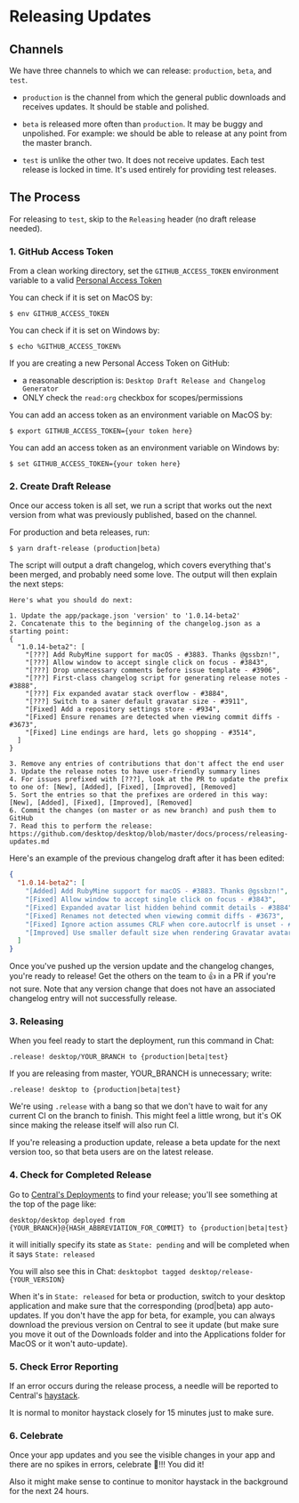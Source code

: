 # Releasing Updates

## Channels

We have three channels to which we can release: `production`, `beta`, and `test`.

- `production` is the channel from which the general public downloads and receives updates. It should be stable and polished.

- `beta` is released more often than `production`. It may be buggy and unpolished. For example: we should be able to release at any point from the master branch.

- `test` is unlike the other two. It does not receive updates. Each test release is locked in time. It's used entirely for providing test releases.

## The Process

For releasing to `test`, skip to the `Releasing` header (no draft release needed).

### 1. GitHub Access Token

From a clean working directory, set the `GITHUB_ACCESS_TOKEN` environment variable to a valid [Personal Access Token](https://help.github.com/articles/creating-a-personal-access-token-for-the-command-line/) 

You can check if it is set on MacOS by:
```shellsession
$ env GITHUB_ACCESS_TOKEN
```

You can check if it is set on Windows by:
```shellsession
$ echo %GITHUB_ACCESS_TOKEN%
```

If you are creating a new Personal Access Token on GitHub:
* a reasonable description is: `Desktop Draft Release and Changelog Generator`
* ONLY check the `read:org` checkbox for scopes/permissions

You can add an access token as an environment variable on MacOS by: 
```shellsession
$ export GITHUB_ACCESS_TOKEN={your token here}
```

You can add an access token as an environment variable on Windows by: 
```shellsession
$ set GITHUB_ACCESS_TOKEN={your token here}
```

### 2. Create Draft Release

Once our access token is all set, we run a script that works out the next version from what was previously published, based on the channel.

For production and beta releases, run:

```shellsession
$ yarn draft-release (production|beta)
```

The script will output a draft changelog, which covers everything that's been merged, and probably need some love.
The output will then explain the next steps:

```shellsession
Here's what you should do next:

1. Update the app/package.json 'version' to '1.0.14-beta2'
2. Concatenate this to the beginning of the changelog.json as a starting point:
{
  "1.0.14-beta2": [
    "[???] Add RubyMine support for macOS - #3883. Thanks @gssbzn!",
    "[???] Allow window to accept single click on focus - #3843",
    "[???] Drop unnecessary comments before issue template - #3906",
    "[???] First-class changelog script for generating release notes - #3888",
    "[???] Fix expanded avatar stack overflow - #3884",
    "[???] Switch to a saner default gravatar size - #3911",
    "[Fixed] Add a repository settings store - #934",
    "[Fixed] Ensure renames are detected when viewing commit diffs - #3673",
    "[Fixed] Line endings are hard, lets go shopping - #3514",
  ]
}

3. Remove any entries of contributions that don't affect the end user
3. Update the release notes to have user-friendly summary lines
4. For issues prefixed with [???], look at the PR to update the prefix to one of: [New], [Added], [Fixed], [Improved], [Removed]
5. Sort the entries so that the prefixes are ordered in this way: [New], [Added], [Fixed], [Improved], [Removed]
6. Commit the changes (on master or as new branch) and push them to GitHub
7. Read this to perform the release: https://github.com/desktop/desktop/blob/master/docs/process/releasing-updates.md
```

Here's an example of the previous changelog draft after it has been edited:

```json
{
  "1.0.14-beta2": [
    "[Added] Add RubyMine support for macOS - #3883. Thanks @gssbzn!",
    "[Fixed] Allow window to accept single click on focus - #3843",
    "[Fixed] Expanded avatar list hidden behind commit details - #3884",
    "[Fixed] Renames not detected when viewing commit diffs - #3673",
    "[Fixed] Ignore action assumes CRLF when core.autocrlf is unset - #3514",
    "[Improved] Use smaller default size when rendering Gravatar avatars - #3911",
  ]
}
```

Once you've pushed up the version update and the changelog changes, you're ready to release! Get the others on the team to :thumbsup: in a PR if you're not sure. Note that any version change that does not have an associated changelog entry will not successfully release.

### 3. Releasing

When you feel ready to start the deployment, run this command in Chat:

```
.release! desktop/YOUR_BRANCH to {production|beta|test}
```

If you are releasing from master, YOUR_BRANCH is unnecessary; write:
```
.release! desktop to {production|beta|test}
``` 

We're using `.release` with a bang so that we don't have to wait for any current CI on the branch to finish. This might feel a little wrong, but it's OK since making the release itself will also run CI.

If you're releasing a production update, release a beta update for the next version too, so that beta users are on the latest release.

### 4. Check for Completed Release

Go to [Central's Deployments](https://central.github.com/deployments) to find your release; you'll see something at the top of the page like:
```
desktop/desktop deployed from {YOUR_BRANCH}@{HASH_ABBREVIATION_FOR_COMMIT} to {production|beta|test}
```
it will initially specify its state as `State: pending` and will be completed when it says `State: released`

You will also see this in Chat:
`desktopbot tagged desktop/release-{YOUR_VERSION}`
  
When it's in `State: released` for beta or production, switch to your desktop application and make sure that the corresponding (prod|beta) app auto-updates.
If you don't have the app for beta, for example, you can always download the previous version on Central to see it update (but make sure you move it out of the Downloads folder and into the Applications folder for MacOS or it won't auto-update).

### 5. Check Error Reporting

If an error occurs during the release process, a needle will be reported to Central's [haystack](https://haystack.githubapp.com/central).

It is normal to monitor haystack closely for 15 minutes just to make sure.

### 6. Celebrate

Once your app updates and you see the visible changes in your app and there are no spikes in errors, celebrate 🎉!!! You did it!

Also it might make sense to continue to monitor haystack in the background for the next 24 hours.